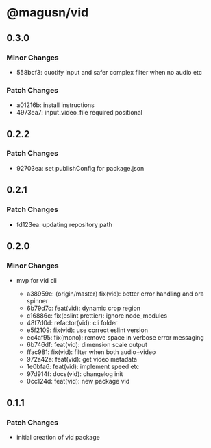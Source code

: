 # @magusn/vid

## 0.3.0

### Minor Changes

- 558bcf3: quotify input and safer complex filter when no audio etc

### Patch Changes

- a01216b: install instructions
- 4973ea7: input_video_file required positional

## 0.2.2

### Patch Changes

- 92703ea: set publishConfig for package.json

## 0.2.1

### Patch Changes

- fd123ea: updating repository path

## 0.2.0

### Minor Changes

- mvp for vid cli

  - a38959e: (origin/master) fix(vid): better error handling and ora spinner
  - 6b79d7c: feat(vid): dynamic crop region
  - c16886c: fix(eslint prettier): ignore node_modules
  - 48f7d0d: refactor(vid): cli folder
  - e5f2109: fix(vid): use correct eslint version
  - ec4af95: fix(mono): remove space in verbose error messaging
  - 6b746df: feat(vid): dimension scale output
  - ffac981: fix(vid): filter when both audio+video
  - 972a42a: feat(vid): get video metadata
  - 1e0bfa6: feat(vid): implement speed etc
  - 97d914f: docs(vid): changelog init
  - 0cc124d: feat(vid): new package vid

## 0.1.1

### Patch Changes

- initial creation of vid package
